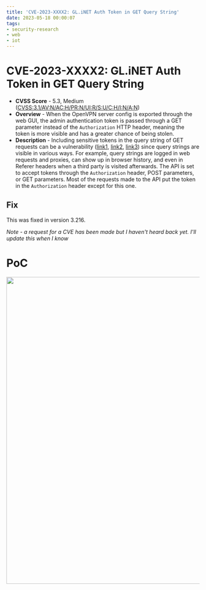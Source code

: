 ```yaml
---
title: 'CVE-2023-XXXX2: GL.iNET Auth Token in GET Query String'
date: 2023-05-18 00:00:07
tags: 
- security-research
- web
- iot
---
```


# CVE-2023-XXXX2: GL.iNET Auth Token in GET Query String
* **CVSS Score** - 5.3, Medium ([CVSS:3.1/AV:N/AC:H/PR:N/UI:R/S:U/C:H/I:N/A:N](https://www.first.org/cvss/calculator/3.1#CVSS:3.1/AV:N/AC:H/PR:N/UI:R/S:U/C:H/I:N/A:N))
* **Overview** - When the OpenVPN server config is exported through the web GUI, the admin authentication token is passed through a GET parameter instead of the `Authorization` HTTP header, meaning the token is more visible and has a greater chance of being stolen.
* **Description** - Including sensitive tokens in the query string of GET requests can be a vulnerability ([link1](https://portswigger.net/kb/issues/00500700_session-token-in-url), [link2](https://cwe.mitre.org/data/definitions/598.html), [link3](https://owasp.org/www-community/vulnerabilities/Information_exposure_through_query_strings_in_url)) since query strings are visible in various ways. For example, query strings are logged in web requests and proxies, can show up in browser history, and even in Referer headers when a third party is visited afterwards. The API is set to accept tokens through the `Authorization` header, POST parameters, or GET parameters. Most of the requests made to the API put the token in the `Authorization` header except for this one.

## Fix
This was fixed in version 3.216.

*Note - a request for a CVE has been made but I haven't heard back yet. I'll update this when I know*

# PoC
<img src="/static/glinet/token_exposure.png" width="800px">